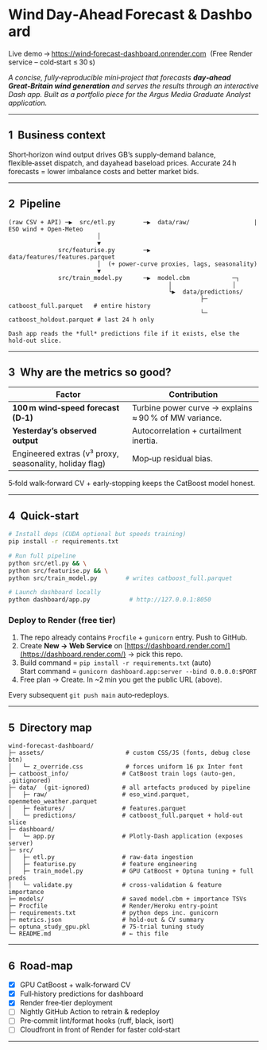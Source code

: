 # Wind Day‑Ahead Forecast & Dashboard

Live demo → [https://wind‑forecast-dashboard.onrender.com](https://wind‑forecast-dashboard.onrender.com)  (Free Render service – cold‑start ≤ 30 s)

*A concise, fully‑reproducible mini‑project that forecasts **day‑ahead Great‑Britain wind generation** and serves the results through an interactive Dash app. Built as a portfolio piece for the Argus Media Graduate Analyst application.*

---

## 1  Business context

Short‑horizon wind output drives GB’s supply‑demand balance, flexible‑asset dispatch, and dayahead baseload prices. Accurate 24 h forecasts = lower imbalance costs and better market bids.

---

## 2  Pipeline

```text
(raw CSV + API) ─▶  src/etl.py        ─▶  data/raw/                  |  ESO wind + Open‑Meteo
                         │
                         ▼
              src/featurise.py        ─▶  data/features/features.parquet
                         │  (+ power‑curve proxies, lags, seasonality)
                         ▼
              src/train_model.py      ─▶  model.cbm            ─┐
                                             │                 │
                                             └▶  data/predictions/
                                                      ├─ catboost_full.parquet   # entire history
                                                      └─ catboost_holdout.parquet # last 24 h only

Dash app reads the *full* predictions file if it exists, else the hold‑out slice.
```

---

## 3  Why are the metrics so good?

| Factor                                                  | Contribution                                          |
| ------------------------------------------------------- | ----------------------------------------------------- |
| **100 m wind‑speed forecast (D‑1)**                     | Turbine power curve → explains ≈ 90 % of MW variance. |
| **Yesterday’s observed output**                         | Autocorrelation + curtailment inertia.                |
| Engineered extras (v³ proxy, seasonality, holiday flag) | Mop‑up residual bias.                                 |

5‑fold walk‑forward CV + early‑stopping keeps the CatBoost model honest.

---

## 4  Quick‑start

```bash
# Install deps (CUDA optional but speeds training)
pip install -r requirements.txt

# Run full pipeline
python src/etl.py && \
python src/featurise.py && \
python src/train_model.py        # writes catboost_full.parquet

# Launch dashboard locally
python dashboard/app.py           # http://127.0.0.1:8050
```

### Deploy to Render (free tier)

1. The repo already contains `Procfile` + `gunicorn` entry.  Push to GitHub.
2. Create **New → Web Service** on [https://dashboard.render.com/](https://dashboard.render.com/) → pick this repo.
3. Build command = `pip install -r requirements.txt` (auto)
   Start command = `gunicorn dashboard.app:server --bind 0.0.0.0:$PORT`
4. Free plan → Create. In \~2 min you get the public URL (above).

Every subsequent `git push main` auto‑redeploys.

---

## 5  Directory map

```text
wind‑forecast‑dashboard/
├─ assets/                       # custom CSS/JS (fonts, debug close btn)
│   └─ z_override.css            # forces uniform 16 px Inter font
├─ catboost_info/               # CatBoost train logs (auto‑gen, .gitignored)
├─ data/  (git‑ignored)         # all artefacts produced by pipeline
│   ├─ raw/                     # eso_wind.parquet, openmeteo_weather.parquet
│   ├─ features/                # features.parquet
│   └─ predictions/             # catboost_full.parquet + hold‑out slice
├─ dashboard/
│   └─ app.py                   # Plotly‑Dash application (exposes server)
├─ src/
│   ├─ etl.py                   # raw‑data ingestion
│   ├─ featurise.py             # feature engineering
│   ├─ train_model.py           # GPU CatBoost + Optuna tuning + full preds
│   └─ validate.py              # cross‑validation & feature importance
├─ models/                      # saved model.cbm + importance TSVs
├─ Procfile                     # Render/Heroku entry‑point
├─ requirements.txt             # python deps inc. gunicorn
├─ metrics.json                 # hold‑out & CV summary
├─ optuna_study_gpu.pkl         # 75‑trial tuning study
└─ README.md                    # ← this file
```

---

## 6  Road‑map

* [x] GPU CatBoost + walk‑forward CV
* [x] Full‑history predictions for dashboard
* [x] Render free‑tier deployment
* [ ] Nightly GitHub Action to retrain & redeploy
* [ ] Pre‑commit lint/format hooks (ruff, black, isort)
* [ ] Cloudfront in front of Render for faster cold‑start

---

